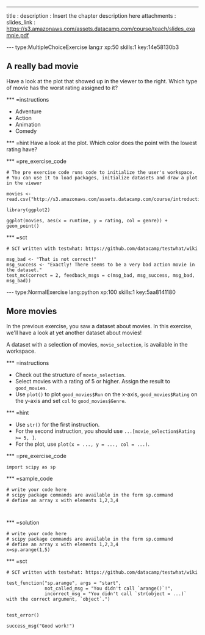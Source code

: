 ---
title       : 
description : Insert the chapter description here
attachments :
  slides_link : https://s3.amazonaws.com/assets.datacamp.com/course/teach/slides_example.pdf

--- type:MultipleChoiceExercise lang:r xp:50 skills:1 key:14e58130b3
## A really bad movie

Have a look at the plot that showed up in the viewer to the right. Which type of movie has the worst rating assigned to it?

*** =instructions
- Adventure
- Action
- Animation
- Comedy

*** =hint
Have a look at the plot. Which color does the point with the lowest rating have?

*** =pre_exercise_code
```{r}
# The pre exercise code runs code to initialize the user's workspace.
# You can use it to load packages, initialize datasets and draw a plot in the viewer

movies <- read.csv("http://s3.amazonaws.com/assets.datacamp.com/course/introduction_to_r/movies.csv")

library(ggplot2)

ggplot(movies, aes(x = runtime, y = rating, col = genre)) + geom_point()
```

*** =sct
```{r}
# SCT written with testwhat: https://github.com/datacamp/testwhat/wiki

msg_bad <- "That is not correct!"
msg_success <- "Exactly! There seems to be a very bad action movie in the dataset."
test_mc(correct = 2, feedback_msgs = c(msg_bad, msg_success, msg_bad, msg_bad))
```

--- type:NormalExercise lang:python xp:100 skills:1 key:5aa8141180
## More movies

In the previous exercise, you saw a dataset about movies. In this exercise, we'll have a look at yet another dataset about movies!

A dataset with a selection of movies, `movie_selection`, is available in the workspace.

*** =instructions
- Check out the structure of `movie_selection`.
- Select movies with a rating of 5 or higher. Assign the result to `good_movies`.
- Use `plot()` to  plot `good_movies$Run` on the x-axis, `good_movies$Rating` on the y-axis and set `col` to `good_movies$Genre`.

*** =hint
- Use `str()` for the first instruction.
- For the second instruction, you should use `...[movie_selection$Rating >= 5, ]`.
- For the plot, use `plot(x = ..., y = ..., col = ...)`.

*** =pre_exercise_code
```{python}
import scipy as sp
```

*** =sample_code
```{python}
# write your code here
# scipy package commands are available in the form sp.command
# define an array x with elements 1,2,3,4



```

*** =solution
```{python}
# write your code here
# scipy package commands are available in the form sp.command
# define an array x with elements 1,2,3,4
x=sp.arange(1,5)
```

*** =sct
```{python}
# SCT written with testwhat: https://github.com/datacamp/testwhat/wiki

test_function("sp.arange", args = "start",
              not_called_msg = "You didn't call `arange()`!",
              incorrect_msg = "You didn't call `str(object = ...)` with the correct argument, `object`.")


test_error()

success_msg("Good work!")
```
